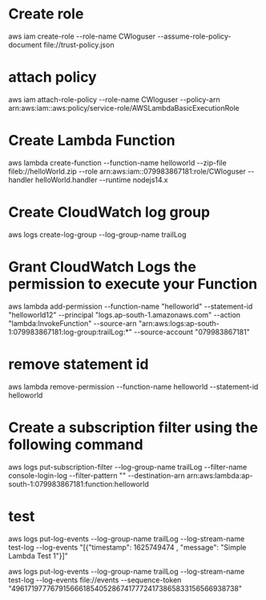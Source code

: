 # Create role
aws iam create-role --role-name CWloguser --assume-role-policy-document file://trust-policy.json


# attach policy
aws iam attach-role-policy --role-name CWloguser --policy-arn arn:aws:iam::aws:policy/service-role/AWSLambdaBasicExecutionRole

# Create Lambda Function
aws lambda create-function --function-name helloworld --zip-file fileb://helloWorld.zip --role arn:aws:iam::079983867181:role/CWloguser --handler helloWorld.handler --runtime nodejs14.x

# Create CloudWatch log group
aws logs create-log-group --log-group-name trailLog

# Grant CloudWatch Logs the permission to execute your Function
aws lambda add-permission --function-name "helloworld" --statement-id "helloworld12" --principal "logs.ap-south-1.amazonaws.com" --action "lambda:InvokeFunction" --source-arn "arn:aws:logs:ap-south-1:079983867181:log-group:trailLog:*" --source-account "079983867181"

# remove statement id
aws lambda remove-permission --function-name helloworld --statement-id helloworld

# Create a subscription filter using the following command
aws logs put-subscription-filter --log-group-name trailLog --filter-name console-login-log --filter-pattern "" --destination-arn arn:aws:lambda:ap-south-1:079983867181:function:helloworld

# test
aws logs put-log-events --log-group-name trailLog --log-stream-name test-log --log-events "[{\"timestamp\": 1625749474 , \"message\": \"Simple Lambda Test 1\"}]"

aws logs put-log-events --log-group-name trailLog --log-stream-name test-log --log-events file://events --sequence-token "49617197776791566618540528674177724173865833156566938738"